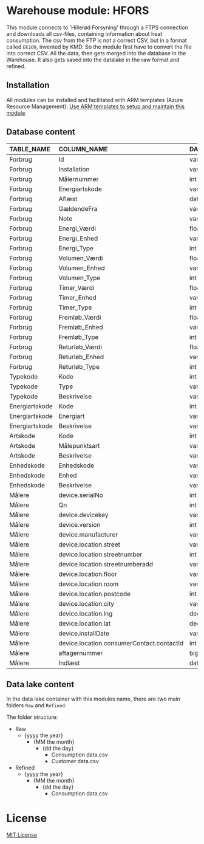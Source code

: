 # Warehouse module: HFORS

This module connects to 'Hillerød Forsyning' through a FTPS connection and downloads all csv-files, containing information about heat consumption.
The csv from the FTP is not a correct CSV, but in a format called `EK109`, invented by KMD. So the module first have to convert the file into correct CSV.
All the data, then gets merged into the database in the Warehouse. It also gets saved into the datalake in the raw format and refined.

## Installation

All modules can be installed and facilitated with ARM templates (Azure Resource Management): [Use ARM templates to setup and maintain this module](https://github.com/hillerod/Warehouse.Modules.HFORS/blob/master/Deploy).

## Database content

| TABLE_NAME     | COLUMN_NAME    | DATA_TYPE |
| :------------- | :------------- | :-------- |
| Forbrug        | Id             | varchar   |
| Forbrug        | Installation   | varchar   |
| Forbrug        | Målernummer    | int       |
| Forbrug        | Energiartskode | varchar   |
| Forbrug        | Aflæst         | datetime  |
| Forbrug        | GældendeFra    | varchar   |
| Forbrug        | Note           | varchar   |
| Forbrug        | Energi_Værdi   | float     |
| Forbrug        | Energi_Enhed   | varchar   |
| Forbrug        | Energi_Type    | int       |
| Forbrug        | Volumen_Værdi  | float     |
| Forbrug        | Volumen_Enhed  | varchar   |
| Forbrug        | Volumen_Type   | int       |
| Forbrug        | Timer_Værdi    | float     |
| Forbrug        | Timer_Enhed    | varchar   |
| Forbrug        | Timer_Type     | int       |
| Forbrug        | Fremløb_Værdi  | float     |
| Forbrug        | Fremløb_Enhed  | varchar   |
| Forbrug        | Fremløb_Type   | int       |
| Forbrug        | Returløb_Værdi | float     |
| Forbrug        | Returløb_Enhed | varchar   |
| Forbrug        | Returløb_Type  | int       |
| Typekode       | Kode           | int       |
| Typekode       | Type           | varchar   |
| Typekode       | Beskrivelse    | varchar   |
| Energiartskode | Kode           | int       |
| Energiartskode | Energiart      | varchar   |
| Energiartskode | Beskrivelse    | varchar   |
| Artskode       | Kode           | int       |
| Artskode       | Målepunktsart  | varchar   |
| Artskode       | Beskrivelse    | varchar   |
| Enhedskode     | Enhedskode     | varchar   |
| Enhedskode     | Enhed          | varchar   |
| Enhedskode     | Beskrivelse    | varchar   |
| Målere     | device.serialNo                           | int       |
| Målere     | Qn                                        | int       |
| Målere     | device.devicekey                          | varchar   |
| Målere     | device.version                            | int       |
| Målere     | device.manufacturer                       | varchar   |
| Målere     | device.location.street                    | varchar   |
| Målere     | device.location.streetnumber              | int       |
| Målere     | device.location.streetnumberadd           | varchar   |
| Målere     | device.location.floor                     | varchar   |
| Målere     | device.location.room                      | varchar   |
| Målere     | device.location.postcode                  | int       |
| Målere     | device.location.city                      | varchar   |
| Målere     | device.location.lng                       | decimal   |
| Målere     | device.location.lat                       | decimal   |
| Målere     | device.installDate                        | varchar   |
| Målere     | device.location.consumerContact.contactId | int       |
| Målere     | aftagernummer                             | bigint    |
| Målere     | Indlæst                                   | datetime  |


## Data lake content

In the data lake container with this modules name, there are two main folders `Raw` and `Refined`.

 The folder structure:

+ Raw
    - {yyyy the year}
        - {MM the month}
            - {dd the day}
                - Consumption data.csv
                - Customer data.csv
+ Refined
    - {yyyy the year}
        - {MM the month}
            - {dd the day}
                - Consumption data.csv

# License

[MIT License](https://github.com/Bygdrift/Warehouse.Modules.Example/blob/master/License.md)